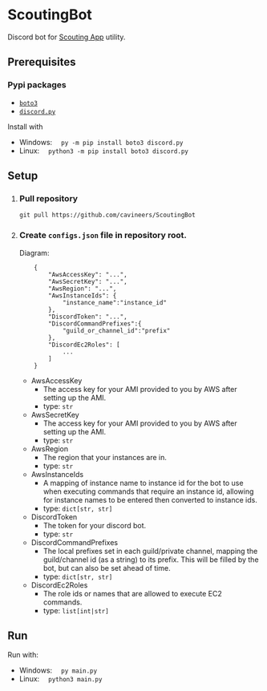# ScoutingBot
Discord bot for [Scouting App](https://github.com/cavineers/ScoutingApp2023) utility.

## Prerequisites
### Pypi packages
- [`boto3`](https://pypi.org/project/boto3/)
- [`discord.py`](https://pypi.org/project/discord.py/)

Install with
- Windows:  &emsp;`py -m pip install boto3 discord.py`
- Linux:    &emsp;`python3 -m pip install boto3 discord.py`

## Setup
1. ### Pull repository 
    `git pull https://github.com/cavineers/ScoutingBot`

2. ### Create `configs.json` file in repository root.
    Diagram:
    ```
        {
            "AwsAccessKey": "...",
            "AwsSecretKey": "...",
            "AwsRegion": "...",
            "AwsInstanceIds": {
                "instance_name":"instance_id"
            },
            "DiscordToken": "...",
            "DiscordCommandPrefixes":{
                "guild_or_channel_id":"prefix"
            },
            "DiscordEc2Roles": [
                ...
            ]
        }
    ```

    - AwsAccessKey
       - The access key for your AMI provided to you by AWS after setting up the AMI.
       - type: `str`
    - AwsSecretKey
        - The access key for your AMI provided to you by AWS after setting up the AMI.
        - type: `str`
    - AwsRegion
        - The region that your instances are in.
        - type: `str`
    - AwsInstanceIds
        - A mapping of instance name to instance id for the bot to use when executing commands that require an instance id, allowing for instance names to be entered then converted to instance ids.
        - type: `dict[str, str]`
    - DiscordToken
       - The token for your discord bot.
       - type: `str`
    - DiscordCommandPrefixes
       - The local prefixes set in each guild/private channel, mapping the guild/channel id (as a string) to its prefix. This will be filled by the bot, but can also be set ahead of time.
       - type: `dict[str, str]`
    - DiscordEc2Roles
       - The role ids or names that are allowed to execute EC2 commands.
       - type: `list[int|str]`

## Run

Run with:
- Windows:  &emsp;`py main.py`
- Linux:    &emsp;`python3 main.py`